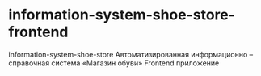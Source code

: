 # information-system-shoe-store-frontend
information-system-shoe-store Автоматизированная информационно – справочная система «Магазин обуви»  Frontend приложение
